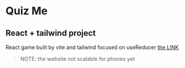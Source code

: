 # Quiz Me

## React + tailwind project

React game built by vite and tailwind focused on useReducer
[the LINK](https://karamdo.github.io/Quiz-me/)

> NOTE: the website not scalable for phones yet
